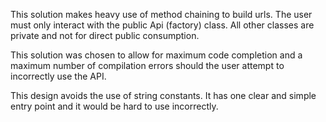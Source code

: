 This solution makes heavy use of method chaining to build urls. The user
must only interact with the public Api (factory) class. All other classes
are private and not for direct public consumption.

This solution was chosen to allow for maximum code completion and a maximum
number of compilation errors should the user attempt to incorrectly use the
API.

This design avoids the use of string constants. It has one clear
and simple entry point and it would be hard to use incorrectly.